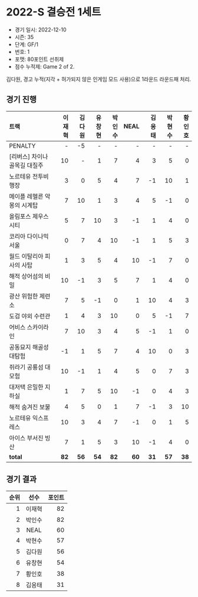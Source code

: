 # 2022-S 결승전 1세트

- 경기 일시: 2022-12-10
- 시즌: 35
- 단계: GF/1
- 번호: 1
- 포맷: 80포인트 선취제
- 점수 누적제: Game 2 of 2.



김다원, 경고 누적(지각 + 허가되지 않은 인게임 모드 사용)으로 1라운드 라운드패 처리.

## 경기 진행

| 트랙 | 이재혁 | 김다원 | 유창현 | 박인수 | NEAL | 김응태 | 박현수 | 황인호 |
|:---|---:|---:|---:|---:|---:|---:|---:|---:|
| PENALTY | - | -5 | - | - | - | - | - | - |
| [리버스] 차이나 골목길 대질주 | 10 | - | 1 | 7 | 4 | 3 | 5 | 0 |
| 노르테유 전투비행장 | 3 | 0 | 5 | 4 | 7 | -1 | 10 | 1 |
| 메이플 레헬른 악몽의 시계탑 | 7 | 10 | 1 | 3 | 4 | 5 | -1 | 0 |
| 올림포스 제우스 시티 | 5 | 7 | 10 | 3 | -1 | 1 | 4 | 0 |
| 코리아 다이나믹 서울 | 0 | 7 | 4 | 10 | -1 | 1 | 5 | 3 |
| 월드 이탈리아 피사의 사탑 | 1 | 3 | 5 | 4 | 10 | -1 | 7 | 0 |
| 해적 상어섬의 비밀 | 10 | -1 | 3 | 5 | 7 | 1 | 4 | 0 |
| 광산 위험한 제련소 | 7 | 5 | -1 | 0 | 1 | 10 | 4 | 3 |
| 도검 야외 수련관 | 1 | 4 | 3 | 10 | 0 | 5 | -1 | 7 |
| 어비스 스카이라인 | 7 | 10 | 3 | 4 | 5 | -1 | 1 | 0 |
| 공동묘지 해골성 대탐험 | -1 | 1 | 5 | 7 | 4 | 10 | 0 | 3 |
| 쥐라기 공룡섬 대모험 | 10 | -1 | 1 | 4 | 5 | 0 | 7 | 3 |
| 대저택 은밀한 지하실 | 1 | 7 | 5 | 10 | -1 | 0 | 4 | 3 |
| 해적 숨겨진 보물 | 4 | 5 | 0 | 1 | 7 | -1 | 3 | 10 |
| 노르테유 익스프레스 | 10 | 3 | 4 | 7 | -1 | 0 | 1 | 5 |
| 아이스 부서진 빙산 | 7 | 1 | 5 | 3 | 10 | -1 | 4 | 0 |
| __total__ | __82__ | __56__ | __54__ | __82__ | __60__ | __31__ | __57__ | __38__ |




## 경기 결과

| 순위 | 선수 | 포인트 |
|---:|:---:|---:|
| 1 | 이재혁 | 82 |
| 2 | 박인수 | 82 |
| 3 | NEAL | 60 |
| 4 | 박현수 | 57 |
| 5 | 김다원 | 56 |
| 6 | 유창현 | 54 |
| 7 | 황인호 | 38 |
| 8 | 김응태 | 31 |

